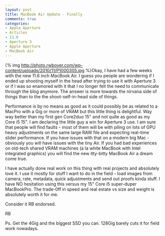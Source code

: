 ```yaml
---
layout: post
title: MacBook Air Update - Finally
comments: true
categories:
- Apple Aperture
- Articles
- 11.6
- Aperture 3
- Apple Aperture
- MacBook Air
---
```

{% img http://photo.rwboyer.com/wp-content/uploads/2010/11/P1000305.jpg %}Okay, I have had a few weeks with the new 11.6 inch MacBook Air. I guess you people are wondering if I ended up shooting myself in the head after trying to use it with Aperture 3 or if I was so enamored with it that I no longer felt the need to communicate through the blog anymore. The answer is more towards the nirvana side of things than to the the shoot-self-in-head side of things.

Performance is by no means as good as it could possibly be as related to a MacPro with a Gig or more of VRAM but this little thing is delightful. Way way better than my first gen Core2duo 15" and not quite as good as my Core i5 15". I am declaring the little guy a win for Aperture 3 use. I am sure that people will find faults - most of them will be with piling on lots of GPU heavy adjustments on the same large RAW file and expecting real-time slider performance. If you have issues with that on a modern big Mac - obviously you will have issues with the tiny Air. If you had bad experiences on old-tech shared VRAM machines (a la white MacBook with Intel integrated graphics) you will find the new itty-bitty MacBook Air a dream come true.

I have actually done real work on this thing with real projects and absolutely love it. I use it mostly for stuff I want to do in the field - load images from camera, rate, metadata, quick adjustments and send out proofs kinda stuff. I have NO hesitation using this versus my 15" Core i5 super-duper MacBookPro. The trade-0ff in speed and real estate vs size and weight is absolutely worth it for me.

Consider it RB endorsed.

RB

Ps. Get the 4Gig and the biggest SSD you can. 128Gig barely cuts it for field work nowadays.